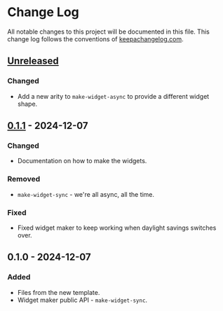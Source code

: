 # Change Log
All notable changes to this project will be documented in this file. This change log follows the conventions of [keepachangelog.com](http://keepachangelog.com/).

## [Unreleased]
### Changed
- Add a new arity to `make-widget-async` to provide a different widget shape.

## [0.1.1] - 2024-12-07
### Changed
- Documentation on how to make the widgets.

### Removed
- `make-widget-sync` - we're all async, all the time.

### Fixed
- Fixed widget maker to keep working when daylight savings switches over.

## 0.1.0 - 2024-12-07
### Added
- Files from the new template.
- Widget maker public API - `make-widget-sync`.

[Unreleased]: https://sourcehost.site/your-name/clojure-for-the-brave-and-true/compare/0.1.1...HEAD
[0.1.1]: https://sourcehost.site/your-name/clojure-for-the-brave-and-true/compare/0.1.0...0.1.1
